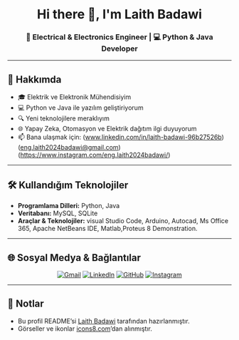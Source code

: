 <p align="center">
  <img = "(https://www.vecteezy.com/vector-art/25399762-programming-coding-icon-logo-design-vector-template)" >
</p>

<h1 align="center">Hi there 👋, I'm Laith Badawi</h1>
<h3 align="center">🚀 Electrical & Electronics Engineer | 💻 Python & Java Developer</h3>

---

## 🧠 Hakkımda

- 🎓 Elektrik ve Elektronik Mühendisiyim  
- 💻 Python ve Java ile yazılım geliştiriyorum  
- 🔍 Yeni teknolojilere meraklıyım  
- 🌐 Yapay Zeka, Otomasyon ve Elektrik dağıtım ilgi duyuyorum  
- 📫 Bana ulaşmak için: (www.linkedin.com/in/laith-badawi-96b27526b)(eng.laith2024badawi@gmail.com)
(https://www.instagram.com/eng.laith2024badawi/)

---

## 🛠️ Kullandığım Teknolojiler

- **Programlama Dilleri:** Python, Java
- **Veritabanı:** MySQL, SQLite
- **Araçlar & Teknolojiler:** visual Studio Code, Arduino, Autocad, Ms Office 365, Apache NetBeans IDE, Matlab,Proteus 8 Demonstration.

---

## 🌐 Sosyal Medya & Bağlantılar

<p align="center">
  <a href="mailto:laith.badawi@example.com"><img src="https://img.icons8.com/color/48/000000/gmail--v1.png" alt="Gmail"/></a>
  <a href="https://www.linkedin.com/in/laith-badawi"><img src="https://img.icons8.com/color/48/000000/linkedin.png" alt="LinkedIn"/></a>
  <a href="https://github.com/laithbadawi"><img src="https://img.icons8.com/material-outlined/48/000000/github.png" alt="GitHub"/></a>
  <a href="https://www.instagram.com/laithbadawi"><img src="https://img.icons8.com/color/48/000000/instagram-new--v1.png" alt="Instagram"/></a>
</p>

---

## 📌 Notlar

- Bu profil README’si [Laith Badawi](https://github.com/laithbadawi) tarafından hazırlanmıştır.
- Görseller ve ikonlar [icons8.com](https://icons8.com)’dan alınmıştır.
